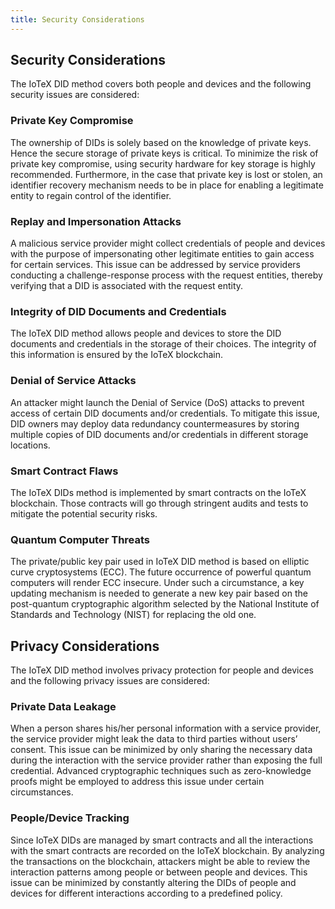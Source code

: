 ```yaml
---
title: Security Considerations
---
```


## Security Considerations

The IoTeX DID method covers both people and devices and the following security issues are considered:

### Private Key Compromise

The ownership of DIDs is solely based on the knowledge of private keys. Hence the secure storage of private keys is critical. To minimize the risk of private key compromise, using security hardware for key storage is highly recommended. Furthermore, in the case that private key is lost or stolen, an identifier recovery mechanism needs to be in place for enabling a legitimate entity to regain control of the identifier.

### Replay and Impersonation Attacks

A malicious service provider might collect credentials of people and devices with the purpose of impersonating other legitimate entities to gain access for certain services. This issue can be addressed by service providers conducting a challenge-response process with the request entities, thereby verifying that a DID is associated with the request entity.

### Integrity of DID Documents and Credentials

The IoTeX DID method allows people and devices to store the DID documents and credentials in the storage of their choices. The integrity of this information is ensured by the IoTeX blockchain.

### Denial of Service Attacks

An attacker might launch the Denial of Service (DoS) attacks to prevent access of certain DID documents and/or credentials. To mitigate this issue, DID owners may deploy data redundancy countermeasures by storing multiple copies of DID documents and/or credentials in different storage locations.

### Smart Contract Flaws

The IoTeX DIDs method is implemented by smart contracts on the IoTeX blockchain. Those contracts will go through stringent audits and tests to mitigate the potential security risks.

### Quantum Computer Threats

The private/public key pair used in IoTeX DID method is based on elliptic curve cryptosystems (ECC). The future occurrence of powerful quantum computers will render ECC insecure. Under such a circumstance, a key updating mechanism is needed to generate a new key pair based on the post-quantum cryptographic algorithm selected by the National Institute of Standards and Technology (NIST) for replacing the old one.

## Privacy Considerations

The IoTeX DID method involves privacy protection for people and devices and the following privacy issues are considered:

### Private Data Leakage

When a person shares his/her personal information with a service provider, the service provider might leak the data to third parties without users’ consent. This issue can be minimized by only sharing the necessary data during the interaction with the service provider rather than exposing the full credential. Advanced cryptographic techniques such as zero-knowledge proofs might be employed to address this issue under certain circumstances.

### People/Device Tracking

Since IoTeX DIDs are managed by smart contracts and all the interactions with the smart contracts are recorded on the IoTeX blockchain. By analyzing the transactions on the blockchain, attackers might be able to review the interaction patterns among people or between people and devices. This issue can be minimized by constantly altering the DIDs of people and devices for different interactions according to a predefined policy.

